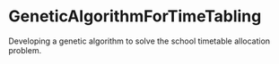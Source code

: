 # GeneticAlgorithmForTimeTabling
Developing a genetic algorithm to solve the school timetable allocation problem.
